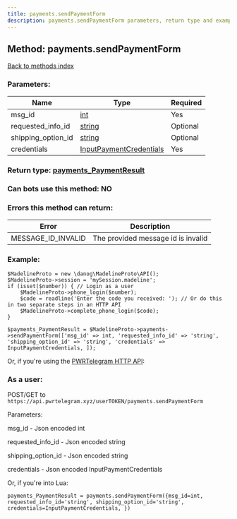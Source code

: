 ```yaml
---
title: payments.sendPaymentForm
description: payments.sendPaymentForm parameters, return type and example
---
```

## Method: payments.sendPaymentForm  
[Back to methods index](index.md)


### Parameters:

| Name     |    Type       | Required |
|----------|---------------|----------|
|msg\_id|[int](../types/int.md) | Yes|
|requested\_info\_id|[string](../types/string.md) | Optional|
|shipping\_option\_id|[string](../types/string.md) | Optional|
|credentials|[InputPaymentCredentials](../types/InputPaymentCredentials.md) | Yes|


### Return type: [payments\_PaymentResult](../types/payments_PaymentResult.md)

### Can bots use this method: **NO**


### Errors this method can return:

| Error    | Description   |
|----------|---------------|
|MESSAGE_ID_INVALID|The provided message id is invalid|


### Example:


```
$MadelineProto = new \danog\MadelineProto\API();
$MadelineProto->session = 'mySession.madeline';
if (isset($number)) { // Login as a user
    $MadelineProto->phone_login($number);
    $code = readline('Enter the code you received: '); // Or do this in two separate steps in an HTTP API
    $MadelineProto->complete_phone_login($code);
}

$payments_PaymentResult = $MadelineProto->payments->sendPaymentForm(['msg_id' => int, 'requested_info_id' => 'string', 'shipping_option_id' => 'string', 'credentials' => InputPaymentCredentials, ]);
```

Or, if you're using the [PWRTelegram HTTP API](https://pwrtelegram.xyz):



### As a user:

POST/GET to `https://api.pwrtelegram.xyz/userTOKEN/payments.sendPaymentForm`

Parameters:

msg_id - Json encoded int

requested_info_id - Json encoded string

shipping_option_id - Json encoded string

credentials - Json encoded InputPaymentCredentials




Or, if you're into Lua:

```
payments_PaymentResult = payments.sendPaymentForm({msg_id=int, requested_info_id='string', shipping_option_id='string', credentials=InputPaymentCredentials, })
```

